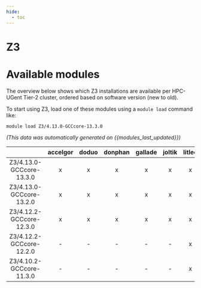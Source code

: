 ```yaml
---
hide:
  - toc
---
```


Z3
==

# Available modules


The overview below shows which Z3 installations are available per HPC-UGent Tier-2 cluster, ordered based on software version (new to old).

To start using Z3, load one of these modules using a `module load` command like:

```shell
module load Z3/4.13.0-GCCcore-13.3.0
```

*(This data was automatically generated on {{modules_last_updated}})*  

| |accelgor|doduo|donphan|gallade|joltik|litleo|shinx|
| :---: | :---: | :---: | :---: | :---: | :---: | :---: | :---: |
|Z3/4.13.0-GCCcore-13.3.0|x|x|x|x|x|x|x|
|Z3/4.13.0-GCCcore-13.2.0|x|x|x|x|x|x|x|
|Z3/4.12.2-GCCcore-12.3.0|x|x|x|x|x|x|x|
|Z3/4.12.2-GCCcore-12.2.0|-|-|-|-|-|x|x|
|Z3/4.10.2-GCCcore-11.3.0|-|-|-|-|-|x|x|
